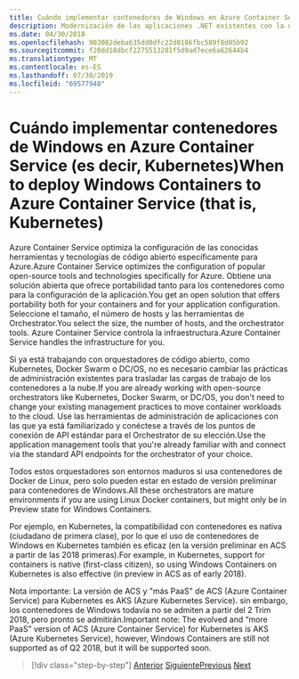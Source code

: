 ```yaml
---
title: Cuándo implementar contenedores de Windows en Azure Container Service (es decir, Kubernetes)
description: Modernización de las aplicaciones .NET existentes con la nube de Azure y los contenedores de Windows | Cuándo implementar contenedores de Windows en Azure Container Service (es decir, Kubernetes)
ms.date: 04/30/2018
ms.openlocfilehash: 903082deba635dd0dfc22d0186fbc589f8d05b92
ms.sourcegitcommit: f20dd18dbcf2275513281f5d9ad7ece6a62644b4
ms.translationtype: MT
ms.contentlocale: es-ES
ms.lasthandoff: 07/30/2019
ms.locfileid: "69577948"
---
```

# <a name="when-to-deploy-windows-containers-to-azure-container-service-that-is-kubernetes"></a><span data-ttu-id="370bf-103">Cuándo implementar contenedores de Windows en Azure Container Service (es decir, Kubernetes)</span><span class="sxs-lookup"><span data-stu-id="370bf-103">When to deploy Windows Containers to Azure Container Service (that is, Kubernetes)</span></span>

<span data-ttu-id="370bf-104">Azure Container Service optimiza la configuración de las conocidas herramientas y tecnologías de código abierto específicamente para Azure.</span><span class="sxs-lookup"><span data-stu-id="370bf-104">Azure Container Service optimizes the configuration of popular open-source tools and technologies specifically for Azure.</span></span> <span data-ttu-id="370bf-105">Obtiene una solución abierta que ofrece portabilidad tanto para los contenedores como para la configuración de la aplicación.</span><span class="sxs-lookup"><span data-stu-id="370bf-105">You get an open solution that offers portability both for your containers and for your application configuration.</span></span> <span data-ttu-id="370bf-106">Seleccione el tamaño, el número de hosts y las herramientas de Orchestrator.</span><span class="sxs-lookup"><span data-stu-id="370bf-106">You select the size, the number of hosts, and the orchestrator tools.</span></span> <span data-ttu-id="370bf-107">Azure Container Service controla la infraestructura.</span><span class="sxs-lookup"><span data-stu-id="370bf-107">Azure Container Service handles the infrastructure for you.</span></span>

<span data-ttu-id="370bf-108">Si ya está trabajando con orquestadores de código abierto, como Kubernetes, Docker Swarm o DC/OS, no es necesario cambiar las prácticas de administración existentes para trasladar las cargas de trabajo de los contenedores a la nube.</span><span class="sxs-lookup"><span data-stu-id="370bf-108">If you are already working with open-source orchestrators like Kubernetes, Docker Swarm, or DC/OS, you don't need to change your existing management practices to move container workloads to the cloud.</span></span> <span data-ttu-id="370bf-109">Use las herramientas de administración de aplicaciones con las que ya está familiarizado y conéctese a través de los puntos de conexión de API estándar para el Orchestrator de su elección.</span><span class="sxs-lookup"><span data-stu-id="370bf-109">Use the application management tools that you're already familiar with and connect via the standard API endpoints for the orchestrator of your choice.</span></span>

<span data-ttu-id="370bf-110">Todos estos orquestadores son entornos maduros si usa contenedores de Docker de Linux, pero solo pueden estar en estado de versión preliminar para contenedores de Windows.</span><span class="sxs-lookup"><span data-stu-id="370bf-110">All these orchestrators are mature environments if you are using Linux Docker containers, but might only be in Preview state for Windows Containers.</span></span>

<span data-ttu-id="370bf-111">Por ejemplo, en Kubernetes, la compatibilidad con contenedores es nativa (ciudadano de primera clase), por lo que el uso de contenedores de Windows en Kubernetes también es eficaz (en la versión preliminar en ACS a partir de las 2018 primeras).</span><span class="sxs-lookup"><span data-stu-id="370bf-111">For example, in Kubernetes, support for containers is native (first-class citizen), so using Windows Containers on Kubernetes is also effective (in preview in ACS as of early 2018).</span></span>

<span data-ttu-id="370bf-112">Nota importante: La versión de ACS y "más PaaS" de ACS (Azure Container Service) para Kubernetes es AKS (Azure Kubernetes Service). sin embargo, los contenedores de Windows todavía no se admiten a partir del 2 Trim 2018, pero pronto se admitirán.</span><span class="sxs-lookup"><span data-stu-id="370bf-112">Important note: The evolved and “more PaaS” version of ACS (Azure Container Service) for Kubernetes is AKS (Azure Kubernetes Service), however, Windows Containers are still not supported as of Q2 2018, but it will be supported soon.</span></span>

>[!div class="step-by-step"]
><span data-ttu-id="370bf-113">[Anterior](when-to-deploy-windows-containers-to-azure-container-instances-ACI.md)
>[Siguiente](choosing-azure-compute-options-for-container-based-applications.md)</span><span class="sxs-lookup"><span data-stu-id="370bf-113">[Previous](when-to-deploy-windows-containers-to-azure-container-instances-ACI.md)
[Next](choosing-azure-compute-options-for-container-based-applications.md)</span></span>

